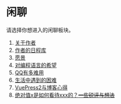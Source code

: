 # 闲聊
请选择你想进入的闲聊板块。
1. [关于作者](./author.md)
2. [作者的日程库](./schedule.md)
3. <span class="heimu" title="你知道的太多了">[愿景](../hide/wish.md)</span>
4. [对编程语言的希望](./hope_of_coding_language.md)
5. [QQ有多难用](./fuckqq.md)
6. [生活中遇到的困难](./difficulties.md)
7. [VuePress2与博客心得](./withvuepress2.md)
8. [绝对值x是如何看待xxx的？~~一些锐评与想法~~](./consider.md)